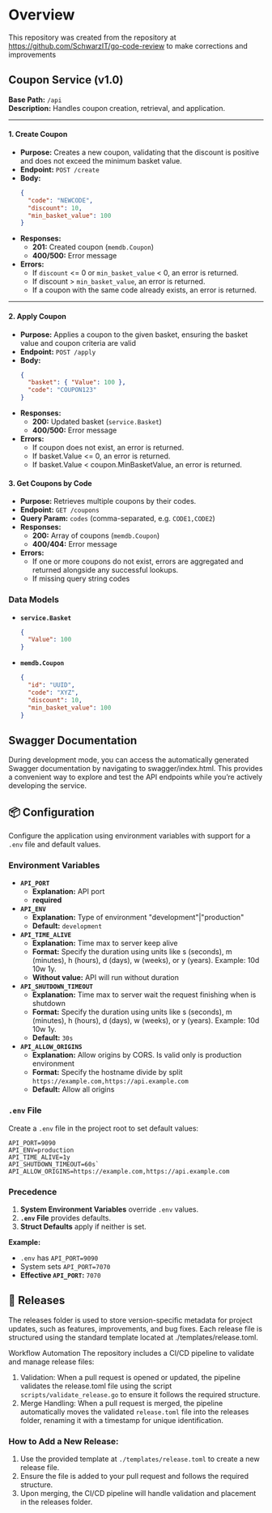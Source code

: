 # Overview

This repository was created from the repository at https://github.com/SchwarzIT/go-code-review to make corrections and improvements

## Coupon Service (v1.0)

**Base Path:** `/api`  
**Description:** Handles coupon creation, retrieval, and application.

---

#### 1. Create Coupon

- **Purpose:** Creates a new coupon, validating that the discount is positive and does not exceed the minimum basket value.
- **Endpoint:** `POST /create`
- **Body:**
  ```json
  {
    "code": "NEWCODE",
    "discount": 10,
    "min_basket_value": 100
  }
  ```
- **Responses:**
  - **201:** Created coupon (`memdb.Coupon`)
  - **400/500:** Error message
- **Errors:**
  - If `discount` <= 0 or `min_basket_value` < 0, an error is returned.
  - If discount > `min_basket_value`, an error is returned.
  - If a coupon with the same code already exists, an error is returned.

---

#### 2. Apply Coupon

- **Purpose:** Applies a coupon to the given basket, ensuring the basket value and coupon criteria are valid
- **Endpoint:** `POST /apply`
- **Body:**
  ```json
  {
    "basket": { "Value": 100 },
    "code": "COUPON123"
  }
  ```
- **Responses:**
  - **200:** Updated basket (`service.Basket`)
  - **400/500:** Error message
- **Errors:**
  - If coupon does not exist, an error is returned.
  - If basket.Value <= 0, an error is returned.
  - If basket.Value < coupon.MinBasketValue, an error is returned.

#### 3. Get Coupons by Code

- **Purpose:** Retrieves multiple coupons by their codes.
- **Endpoint:** `GET /coupons`
- **Query Param:** `codes` (comma-separated, e.g. `CODE1,CODE2`)
- **Responses:**
  - **200:** Array of coupons (`memdb.Coupon`)
  - **400/404:** Error message
- **Errors:**
  - If one or more coupons do not exist, errors are aggregated and returned alongside any successful lookups.
  - If missing query string codes

### Data Models

- **`service.Basket`**
  ```json
  {
    "Value": 100
  }
  ```
- **`memdb.Coupon`**
  ```json
  {
    "id": "UUID",
    "code": "XYZ",
    "discount": 10,
    "min_basket_value": 100
  }
  ```

## Swagger Documentation

During development mode, you can access the automatically generated Swagger documentation by navigating to swagger/index.html. This provides a convenient way to explore and test the API endpoints while you’re actively developing the service.

## 📦 Configuration

Configure the application using environment variables with support for a `.env` file and default values.

### Environment Variables

- **`API_PORT`**
  - **Explanation:** API port
  - **required**
- **`API_ENV`**
  - **Explanation:** Type of environment "development"|"production"
  - **Default:** `development`
- **`API_TIME_ALIVE`**
  - **Explanation:** Time max to server keep alive
  - **Format:** Specify the duration using units like s (seconds), m (minutes), h (hours), d (days), w (weeks), or y (years). Example: 10d 10w 1y.
  - **Without value:** API will run without duration
- **`API_SHUTDOWN_TIMEOUT`**
  - **Explanation:** Time max to server wait the request finishing when is shutdown
  - **Format:** Specify the duration using units like s (seconds), m (minutes), h (hours), d (days), w (weeks), or y (years). Example: 10d 10w 1y.
  - **Default:** `30s`
- **`API_ALLOW_ORIGINS`**
  - **Explanation:** Allow origins by CORS. Is valid only is production environment
  - **Format:** Specify the hostname divide by split `https://example.com,https://api.example.com`
  - **Default:** Allow all origins

### `.env` File

Create a `.env` file in the project root to set default values:

```dotenv
API_PORT=9090
API_ENV=production
API_TIME_ALIVE=1y
API_SHUTDOWN_TIMEOUT=60s`
API_ALLOW_ORIGINS=https://example.com,https://api.example.com
```

### Precedence

1. **System Environment Variables** override `.env` values.
2. **`.env` File** provides defaults.
3. **Struct Defaults** apply if neither is set.

**Example:**

- `.env` has `API_PORT=9090`
- System sets `API_PORT=7070`
- **Effective `API_PORT`:** `7070`

## 📄 Releases

The releases folder is used to store version-specific metadata for project updates, such as features, improvements, and bug fixes. Each release file is structured using the standard template located at ./templates/release.toml.

Workflow Automation
The repository includes a CI/CD pipeline to validate and manage release files:

1. Validation:
   When a pull request is opened or updated, the pipeline validates the release.toml file using the script `scripts/validate_release.go` to ensure it follows the required structure.
2. Merge Handling:
   When a pull request is merged, the pipeline automatically moves the validated `release.toml` file into the releases folder, renaming it with a timestamp for unique identification.

### How to Add a New Release:

1. Use the provided template at `./templates/release.toml` to create a new release file.
2. Ensure the file is added to your pull request and follows the required structure.
3. Upon merging, the CI/CD pipeline will handle validation and placement in the releases folder.
